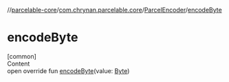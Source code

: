 //[parcelable-core](../../../index.md)/[com.chrynan.parcelable.core](../index.md)/[ParcelEncoder](index.md)/[encodeByte](encode-byte.md)



# encodeByte  
[common]  
Content  
open override fun [encodeByte](encode-byte.md)(value: [Byte](https://kotlinlang.org/api/latest/jvm/stdlib/kotlin/-byte/index.html))  



